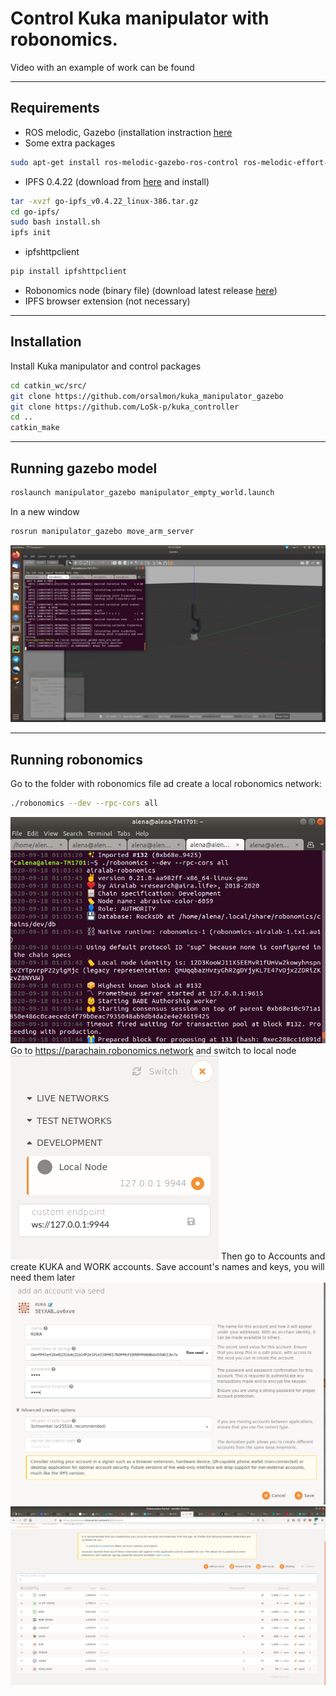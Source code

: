 # Control Kuka manipulator with robonomics.
Video with an example of work can be found 
***
## Requirements
* ROS melodic, Gazebo (installation instraction [here](http://wiki.ros.org/melodic/Installation/Ubuntu)
* Some extra packages
```bash
sudo apt-get install ros-melodic-gazebo-ros-control ros-melodic-effort-controllers ros-melodic-joint-state-controller
```
* IPFS 0.4.22 (download from [here](https://www.npackd.org/p/ipfs/0.4.22) and install)
```bash
tar -xvzf go-ipfs_v0.4.22_linux-386.tar.gz
cd go-ipfs/
sudo bash install.sh
ipfs init
```
* ipfshttpclient
```bash
pip install ipfshttpclient
```
* Robonomics node (binary file) (download latest release [here](https://github.com/airalab/robonomics/releases))
* IPFS browser extension (not necessary)
***
## Installation
Install Kuka manipulator and control packages
```bash
cd catkin_wc/src/
git clone https://github.com/orsalmon/kuka_manipulator_gazebo
git clone https://github.com/LoSk-p/kuka_controller
cd ..
catkin_make
```
***
## Running gazebo model
```bash
roslaunch manipulator_gazebo manipulator_empty_world.launch
```
In a new window
```bash
rosrun manipulator_gazebo move_arm_server
```
![model](https://github.com/LoSk-p/media/blob/master/1.png)
***
## Running robonomics
Go to the folder with robonomics file ad create a local robonomics network:
```bash
./robonomics --dev --rpc-cors all
```
![robonomics](https://github.com/LoSk-p/media/blob/master/2.png)
Go to https://parachain.robonomics.network and switch to local node
![local](https://github.com/LoSk-p/media/blob/master/3.png)
Then go to Accounts and create KUKA and WORK accounts. Save account's names and keys, you will need them later
![acc](https://github.com/LoSk-p/media/blob/master/4.png)
![accs](https://github.com/LoSk-p/media/blob/master/Screenshot%20from%202020-09-18%2001-07-56.png)




